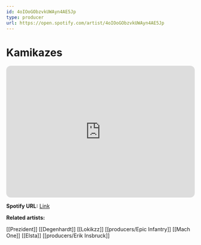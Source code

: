 ```yaml
---
id: 4oIOoGObzvkUWAyn4AE5Jp
type: producer
url: https://open.spotify.com/artist/4oIOoGObzvkUWAyn4AE5Jp
---
```

# Kamikazes

<iframe style="border-radius:12px" src="https://open.spotify.com/embed/artist/4oIOoGObzvkUWAyn4AE5Jp" width="100%" height="352" frameBorder="0" allowfullscreen="" allow="autoplay; clipboard-write; encrypted-media; fullscreen; picture-in-picture" loading="lazy"></iframe>

**Spotify URL:** [Link](https://open.spotify.com/artist/4oIOoGObzvkUWAyn4AE5Jp)

**Related artists:**

[[Prezident]]
[[Degenhardt]]
[[Lokikzz]]
[[producers/Epic Infantry]]
[[Mach One]]
[[Elsta]]
[[producers/Erik Insbruck]]
